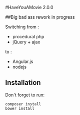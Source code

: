 #HaveYouAMovie 2.0.0

##Big bad ass rework in progress

Switching from :
- procedural php
- jQuery + ajax

to :
- Angular.js
- nodejs

## Installation

Don't forget to run:

```
composer install
bower install
```
